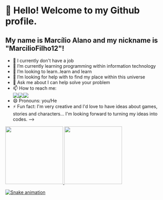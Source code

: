 # 👋 Hello! Welcome to my Github profile.
## My name is Marcílio Alano and my nickname is "MarcilioFilho12"!


- 🔭 I currently don't have a job
- 🌱 I’m currently learning programming within information technology
- 👯 I’m looking to learn..learn and learn
- 🤔 I’m looking for help with to find my place within this universe
- 💬 Ask me about I can help solve your problem
- 📫 How to reach me:<div> <a href="https://www.linkedin.com/in/marcilio-filho1110/" target="_blank"><img loading="lazy" src="https://img.shields.io/badge/-LinkedIn-%230077B5?style=for-the-badge&logo=linkedin&logoColor=white" target="_blank"></a><a href = "mailto:marciliochu@gmail.com"><img loading="lazy" src="https://img.shields.io/badge/Gmail-D14836?style=for-the-badge&logo=gmail&logoColor=white" target="_blank"></a><a href="https://instagram.com/marciliofilhooficial" target="_blank"><img loading="lazy" src="https://img.shields.io/badge/-Instagram-%23E4405F?style=for-the-badge&logo=instagram&logoColor=white" target="_blank"></a> </div>
- 😄 Pronouns: you/He
- ⚡ Fun fact: I'm very creative and I'd love to have ideas about games, stories and characters... I'm looking forward to turning my ideas into codes.
-->
<div>
<a href="https://github.com/MarcilioFilho12/">
<img loading="lazy" height="180em" src="https://github-readme-stats.vercel.app/api/top-langs/?MarcilioFilho12&layout=compact&langs_count=7&theme=dracula"/>
<img loading="lazy" height="180em" src="https://github-readme-stats.vercel.app/api?MarcilioFilho12&show_icons=true&theme=dracula&include_all_commits=true&count_private=true"/>
</div>

![Snake animation](https://github.com/MarcilioFilho12/MarcilioFilho12/blob/output/github-contribution-grid-snake.svg)
